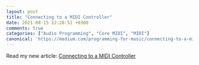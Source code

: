 ```yaml
---
layout: post
title: "Connecting to a MIDI Controller"
date: 2021-08-15 12:28:51 +0300
comments: true
categories: ["Audio Programming", "Core MIDI", "MIDI"]
canonical: 'https://medium.com/programming-for-music/connecting-to-a-midi-controller-71b232d5495d'
---
```


Read my new article: [Connecting to a MIDI Controller](https://medium.com/programming-for-music/connecting-to-a-midi-controller-71b232d5495d)
